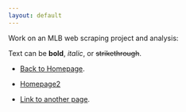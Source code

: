 ```yaml
---
layout: default
---
```


Work on an MLB web scraping project and analysis:

Text can be **bold**, _italic_, or ~~strikethrough~~.
* [Back to Homepage](https://drewsp7.github.io).

* [Homepage2](./)

* [Link to another page](./another-page.html).


